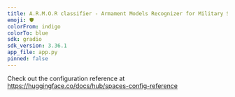 ```yaml
---
title: A.R.M.O.R classifier - Armament Models Recognizer for Military Security
emoji: 🛡️
colorFrom: indigo
colorTo: blue
sdk: gradio
sdk_version: 3.36.1
app_file: app.py
pinned: false
---
```


Check out the configuration reference at https://huggingface.co/docs/hub/spaces-config-reference
